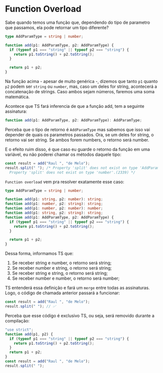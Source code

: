 # Function Overload

Sabe quando temos uma função que, dependendo do tipo de parametro que passamos, ela pode retornar um tipo diferente?

```ts
type AddParamType = string | number;

function add(p1: AddParamType, p2: AddParamType) {
  if (typeof p1 === "string" || typeof p2 === "string") {
    return p1.toString() + p2.toString();
  }

  return p1 + p2;
}
```

Na função acima - apesar de muito genérica -, dizemos que tanto `p1` quanto `p2` podem ser `string` ou `number`, mas, caso um deles for string, acontecerá a concatenação de strings. Caso ambos sejam números, faremos uma soma matemática.

Acontece que TS fará inferencia de que a função add, tem a seguinte assinatura:

```ts
function add(p1: AddParamType, p2: AddParamType): AddParamType;
```

Perceba que o tipo de retorno é `AddParamType` mas sabemos que isso vai depender de quais os parametros passados. Ora, se um deles for string, o retorno vai ser string. Se ambos forem numbers, o retorno será number.

E o efeito ruim disso, é que caso eu guarde o retorno da função em uma variável, eu não poderei chamar os métodos daquele tipo:

```ts
const result = add("Raul ", "de Melo");
result.split(" "); /* Property 'split' does not exist on type 'AddParamType'.
  Property 'split' does not exist on type 'number'.(2339) */
```

`Function overload` vem pra resolver exatamente esse caso:

```ts
type AddParamType = string | number;

function add(p1: string, p2: number): string;
function add(p1: number, p2: string): string;
function add(p1: number, p2: number): number;
function add(p1: string, p2: string): string;
function add(p1: AddParamType, p2: AddParamType) {
  if (typeof p1 === "string" || typeof p2 === "string") {
    return p1.toString() + p2.toString();
  }

  return p1 + p2;
}
```

Dessa forma, informamos TS que:

1. Se receber string e number, o retorno será string;
1. Se receber number e string, o retorno será string;
1. Se receber string e string, o retorno será string;
1. Se receber number e number, o retorno será number;

TS entenderá essa definição e fará um `merge` entre todas as assinaturas. Logo, o código de chamada anterior passará a funcionar:

```ts
const result = add("Raul ", "de Melo");
result.split(" "); // ✅
```

Perceba que esse código é exclusivo TS, ou seja, será removido durante a compilação:

```ts
"use strict";
function add(p1, p2) {
  if (typeof p1 === "string" || typeof p2 === "string") {
    return p1.toString() + p2.toString();
  }
  return p1 + p2;
}
const result = add("Raul ", "de Melo");
result.split(" ");
```
